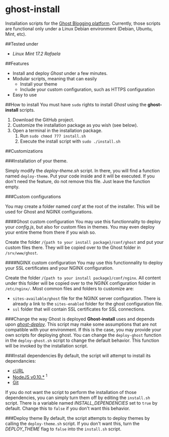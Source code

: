 # ghost-install
Installation scripts for the [Ghost Blogging platform](https://ghost.org). Currently, those 
scripts are functional only under a Linux Debian environment (Debian, Ubuntu, Mint, etc).

##Tested under
 - *Linux Mint 17.2 Rafaela*

##Features
- Install and deploy *Ghost* under a few minutes.
- Modular scripts, meaning that can easily
	- Install your theme
	- Include your custom configuration, such as HTTPS configuration
- Easy to use

##How to install
You must have `sudo` rights to install *Ghost* using the **ghost-install** scripts.
 1. Download the GitHub project.
 2. Customize the installation package as you wish (see below).
 3. Open a terminal in the installation package.
 	1. Run `sudo chmod 777 install.sh`
	 2. Execute the install script with `sudo ./install.sh`

##Customizations

###Installation of your theme.

Simply modify the *deploy-theme.sh* script. In there, you will find a
function named `deploy-theme`. Put your code inside and it will be
executed. If you don't need the feature, do not remove this file. Just leave
the function empty.

###Custom configurations

You may create a folder named *conf* at the root of the installer. This will be used for Ghost
and NGINX configurations.

####Ghost custom configuration
You may use this functionnality to deploy your *config.js*, but also for custom files in themes.
You may even deploy your entire theme from there if you wish so.

Create the folder `/{path to your install package}/conf/ghost` and put your custom files
there. They will be copied over to the Ghost folder in `/srv/www/ghost`.

####NGINX custom configuration
You may use this functionnality to deploy your SSL certificates and your NGINX configuration.

Create the folder `/{path to your install package}/conf/nginx`. All content under this folder
will be copied over to the NGINX configuration folder in `/etc/nginx/`. Most common files and
folders to customize are:
 - `sites-available/ghost` file for the NGINX server configuration. There is already a link to
 the `sites-enabled` folder for the ghost configuration file.
 - `ssl` folder that will contain SSL certificates for SSL connections.

###Change the way Ghost is deployed
**Ghost-install** uses and depends upon [*ghost-deploy*](https://github.com/jakobadam/ghost-deploy).
This script may make some assumptions that are not compatible with your environment. If this
is the case, you may provide your own scripts for deploying ghost. You can change the `deploy-ghost`
function in the `deploy-ghost.sh` script to change the default behavior. This function will be
invoked by the installation script.

###Install dependencies
By default, the script will attempt to install its dependancies:
 - [cURL](http://curl.haxx.se)
 - [NodeJS v0.10.*](https://nodejs.org/en/) <sup>1</sup>
 - [Git](https://git-scm.com)
 
If you do not want the script to perform the installation of those dependencies, you can
simply turn them off by editing the `install.sh` script. There is a variable named
*INSTALL_DEPENDENCIES* set to `true` by default. Change this to `false` if you don't want
this behavior.

###Deploy theme
By default, the script attempts to deploy themes by calling the `deploy-theme.sh` script.
If you don't want this, turn the *DEPLOY_THEME* flag to `false` into the `install.sh` script.



